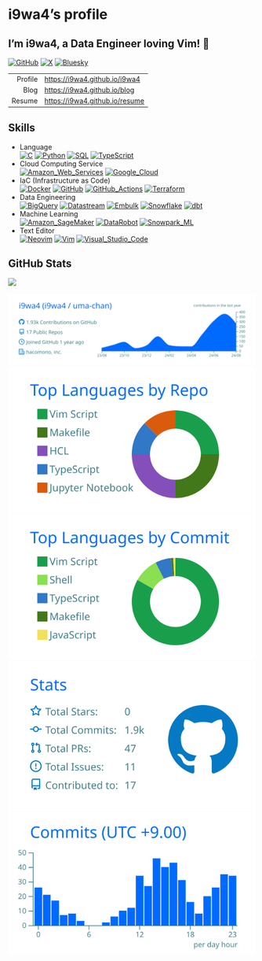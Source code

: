 # i9wa4’s profile


<!--
**i9wa4/i9wa4** is a ✨ _special_ ✨ repository because its `README.md` (this file) appears on your GitHub profile.
&#10;Here are some ideas to get you started:
&#10;- 🔭 I'm currently working on ...
- 🌱 I'm currently learning ...
- 👯 I'm looking to collaborate on ...
- 🤔 I'm looking for help with ...
- 💬 Ask me about ...
- 📫 How to reach me: ...
- 😄 Pronouns: ...
- ⚡ Fun fact: ...
-->

## I’m i9wa4, a Data Engineer loving Vim! 👋

[![GitHub](https://img.shields.io/badge/GitHub-181717.svg?logo=github&logoColor=white)](https://github.com/i9wa4)
[![X](https://img.shields.io/badge/X-000000.svg?logo=x&logoColor=white)](https://x.com/i9wa4_)
[![Bluesky](https://img.shields.io/badge/Bluesky-0285FF.svg?logo=bluesky&logoColor=white)](https://bsky.app/profile/i9wa4.bsky.social)

|         |                                  |
|--------:|:---------------------------------|
| Profile | <https://i9wa4.github.io/i9wa4>  |
|    Blog | <https://i9wa4.github.io/blog>   |
|  Resume | <https://i9wa4.github.io/resume> |

## Skills

<!-- https://github.com/tandpfun/skill-icons -->
<!-- https://tech-blog.s-yoshiki.com/entry/150/ -->
<!-- https://simpleicons.org/ -->

- Language<br>
  [![C](https://img.shields.io/badge/C-A8B9CC.svg?logo=c&logoColor=white)](https://shields.io/)
  [![Python](https://img.shields.io/badge/Python-3776AB.svg?logo=python&logoColor=white)](https://shields.io/)
  [![SQL](https://img.shields.io/badge/SQL-808080.svg?logoColor=white)](https://shields.io/)
  [![TypeScript](https://img.shields.io/badge/TypeScript-3178C6.svg?logo=typescript&logoColor=white)](https://shields.io/)
- Cloud Computing Service<br>
  [![Amazon_Web_Services](https://img.shields.io/badge/Amazon_Web_Services-232F3E.svg?logo=amazonwebservices&logoColor=white)](https://shields.io/)
  [![Google_Cloud](https://img.shields.io/badge/Google_Cloud-4285F4.svg?logo=googlecloud&logoColor=white)](https://shields.io/)
- IaC (Infrastructure as Code)<br>
  [![Docker](https://img.shields.io/badge/Docker-1488C6.svg?logo=docker&logoColor=white)](https://shields.io)
  [![GitHub](https://img.shields.io/badge/GitHub-181717.svg?logo=github&logoColor=white)](https://shields.io)
  [![GitHub_Actions](https://img.shields.io/badge/GitHub_Actions-2088FF.svg?logo=githubactions&logoColor=white)](https://shields.io)
  [![Terraform](https://img.shields.io/badge/Terraform-844FBA.svg?logo=terraform&logoColor=white)](https://shields.io)
- Data Engineering<br>
  [![BigQuery](https://img.shields.io/badge/BigQuery-669DF6.svg?logo=googlebigquery&logoColor=white)](https://shields.io)
  [![Datastream](https://img.shields.io/badge/Datastream-808080.svg?logoColor=white)](https://shields.io)
  [![Embulk](https://img.shields.io/badge/Embulk-EF4319.svg?logoColor=white)](https://shields.io)
  [![Snowflake](https://img.shields.io/badge/Snowflake-29B5E8.svg?logo=snowflake&logoColor=white)](https://shields.io)
  [![dbt](https://img.shields.io/badge/dbt-FF694B.svg?logo=dbt&logoColor=white)](https://shields.io)
- Machine Learning<br>
  [![Amazon_SageMaker](https://img.shields.io/badge/Amazon_SageMaker-808080.svg?logoColor=white)](https://shields.io/)
  [![DataRobot](https://img.shields.io/badge/DataRobot-808080.svg?logoColor=white)](https://shields.io)
  [![Snowpark_ML](https://img.shields.io/badge/Snowpark_ML-29B5E8.svg?logoColor=white)](https://shields.io)
- Text Editor<br>
  [![Neovim](https://img.shields.io/badge/Neovim-57A143.svg?logo=neovim&logoColor=white)](https://shields.io)
  [![Vim](https://img.shields.io/badge/Vim-019733.svg?logo=vim&logoColor=white)](https://shields.io)
  [![Visual_Studio_Code](https://img.shields.io/badge/Visual_Studio_Code-0098FF.svg?logoColor=white)](https://shields.io)

<!-- - Database<br>                                                                                                              -->
<!--     [![MySQL](https://img.shields.io/badge/MySQL-4479A1.svg?logo=mysql&logoColor=white)](https://shields.io/)               -->
<!--     [![PostgreSQL](https://img.shields.io/badge/PostgreSQL-4169E1.svg?logo=postgresql&logoColor=white)](https://shields.io) -->
<!-- - [![Amazon_Web_Services](https://img.shields.io/badge/Amazon_Web_Services-232F3E.svg?logo=amazonwebservices&logoColor=white)](https://shields.io/)<br> -->
<!--     [![AWS_Cloud9](https://img.shields.io/badge/AWS_Cloud9-808080.svg?logoColor=white)](https://shields.io/)                                            -->
<!--     [![AWS_CodeCommit](https://img.shields.io/badge/AWS_CodeCommit-808080.svg?logoColor=white)](https://shields.io/)                                    -->
<!--     [![AWS_Lambda](https://img.shields.io/badge/AWS_Lambda-FF9900.svg?logo=awslambda&logoColor=white)](https://shields.io/)                             -->
<!--     [![AWS_Secrets_Manager](https://img.shields.io/badge/AWS_Secrets_Manager-DD344C.svg?logo=awssecretsmanager&logoColor=white)](https://shields.io/)   -->
<!--     [![AWS_Step_Functions](https://img.shields.io/badge/AWS_Step_Functions-808080.svg?logoColor=white)](https://shields.io/)                            -->
<!--     [![AWS_Systems_Manager](https://img.shields.io/badge/AWS_Systems_Manager-808080.svg?logoColor=white)](https://shields.io/)                          -->
<!--     [![Amazon_Athena](https://img.shields.io/badge/Amazon_Athena-808080.svg?logoColor=white)](https://shields.io/)                                      -->
<!--     [![Amazon_Aurora](https://img.shields.io/badge/Amazon_Aurora-808080.svg?logoColor=white)](https://shields.io/)                                      -->
<!--     [![Amazon_CloudWatch](https://img.shields.io/badge/Amazon_CloudWatch-FF4F8B.svg?logo=amazoncloudwatch&logoColor=white)](https://shields.io/)        -->
<!--     [![Amazon_EC2](https://img.shields.io/badge/Amazon_EC2-FF9900.svg?logo=amazonec2&logoColor=white)](https://shields.io/)                             -->
<!--     [![Amazon_ECS](https://img.shields.io/badge/Amazon_ECS-FF9900.svg?logo=amazonecs&logoColor=white)](https://shields.io/)                             -->
<!--     [![Amazon_RDS](https://img.shields.io/badge/Amazon_RDS-527FFF.svg?logo=amazonrds&logoColor=white)](https://shields.io/)                             -->
<!--     [![Amazon_S3](https://img.shields.io/badge/Amazon_S3-569A31.svg?logo=amazons3&logoColor=white)](https://shields.io/)                                -->
<!--     [![Amazon_SageMaker](https://img.shields.io/badge/Amazon_SageMaker-808080.svg?logoColor=white)](https://shields.io/)                                -->
<!--     [![Amazon_VPC](https://img.shields.io/badge/Amazon_VPC-808080.svg?logoColor=white)](https://shields.io/)                                            -->
<!-- - [![Google_Cloud](https://img.shields.io/badge/Google_Cloud-4285F4.svg?logo=googlecloud&logoColor=white)](https://shields.io/)<br>    -->
<!--     [![BigQuery](https://img.shields.io/badge/BigQuery-669DF6.svg?logo=googlebigquery&logoColor=white)](https://shields.io/)           -->
<!--     [![Cloud_Functions](https://img.shields.io/badge/Cloud_Functions-808080.svg?logoColor=white)](https://shields.io/)                 -->
<!--     [![Compute_Engine](https://img.shields.io/badge/Compute_Engine-808080.svg?logoColor=white)](https://shields.io/)                   -->
<!--     [![Datastream](https://img.shields.io/badge/Datastream-808080.svg?logoColor=white)](https://shields.io/)                           -->
<!--     [![Google_Pub/Sub](https://img.shields.io/badge/Google_Pub/Sub-AECBFA.svg?logo=googlepubsub&logoColor=white)](https://shields.io/) -->

## GitHub Stats

<div align="left">

<a href="https://github.com/antonkomarev/github-profile-views-counter">
<img src="https://komarev.com/ghpvc/?username=i9wa4&label=GitHub_Profile_Views"/>
</a>

</div>

[![](https://raw.githubusercontent.com/i9wa4/i9wa4/main/profile-summary-card-output/transparent/0-profile-details.svg)](https://github.com/vn7n24fzkq/github-profile-summary-cards)
[![](https://raw.githubusercontent.com/i9wa4/i9wa4/main/profile-summary-card-output/transparent/1-repos-per-language.svg)](https://github.com/vn7n24fzkq/github-profile-summary-cards)
[![](https://raw.githubusercontent.com/i9wa4/i9wa4/main/profile-summary-card-output/transparent/2-most-commit-language.svg)](https://github.com/vn7n24fzkq/github-profile-summary-cards)
[![](https://raw.githubusercontent.com/i9wa4/i9wa4/main/profile-summary-card-output/transparent/3-stats.svg)](https://github.com/vn7n24fzkq/github-profile-summary-cards)
[![](https://raw.githubusercontent.com/i9wa4/i9wa4/main/profile-summary-card-output/transparent/4-productive-time.svg)](https://github.com/vn7n24fzkq/github-profile-summary-cards)

<!-- <div align="left">                                                                                                              -->
<!--   <a href="https://github.com/vn7n24fzkq/github-profile-summary-cards">                                                         -->
<!--     <img src="http://github-profile-summary-cards.vercel.app/api/cards/stats?username=i9wa4&theme=transparent"/>                -->
<!--     <img src="http://github-profile-summary-cards.vercel.app/api/cards/most-commit-language?username=i9wa4&theme=transparent"/> -->
<!--   </a>                                                                                                                          -->
<!-- </div>                                                                                                                          -->
<!-- <div align="left">                                                                                                                                            -->
<!--   <a href="https://github.com/anuraghazra/github-readme-stats">                                                                                               -->
<!--     <img src="https://github-readme-stats.vercel.app/api?username=i9wa4&show_icons=true&include_all_commits=true&theme=transparent"/>                         -->
<!--     <img src="https://github-readme-stats.vercel.app/api/top-langs/?username=i9wa4&langs_count=8&include_all_commits=true&layout=compact&theme=transparent"/> -->
<!--   </a>                                                                                                                                                        -->
<!-- </div>                                                                                                                                                        -->
<!-- <div align="left">                                                                   -->
<!--   <a href="https://github.com/ryo-ma/github-profile-trophy">                         -->
<!--     <img src="https://github-profile-trophy.vercel.app/?username=i9wa4&theme=flat"/> -->
<!--   </a>                                                                               -->
<!-- </div>                                                                               -->
